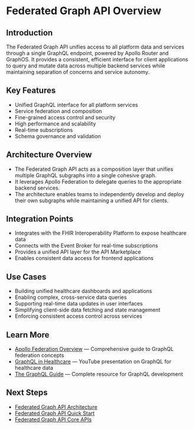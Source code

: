 # Federated Graph API Overview

## Introduction
The Federated Graph API unifies access to all platform data and services through a single GraphQL endpoint, powered by Apollo Router and GraphOS. It provides a consistent, efficient interface for client applications to query and mutate data across multiple backend services while maintaining separation of concerns and service autonomy.

## Key Features
- Unified GraphQL interface for all platform services
- Service federation and composition
- Fine-grained access control and security
- High performance and scalability
- Real-time subscriptions
- Schema governance and validation

## Architecture Overview
- The Federated Graph API acts as a composition layer that unifies multiple GraphQL subgraphs into a single cohesive graph.
- It leverages Apollo Federation to delegate queries to the appropriate backend services.
- The architecture enables teams to independently develop and deploy their own subgraphs while maintaining a unified API for clients.

## Integration Points
- Integrates with the FHIR Interoperability Platform to expose healthcare data
- Connects with the Event Broker for real-time subscriptions
- Provides a unified API layer for the API Marketplace
- Enables consistent data access for frontend applications

## Use Cases
- Building unified healthcare dashboards and applications
- Enabling complex, cross-service data queries
- Supporting real-time data updates in user interfaces
- Simplifying client-side data fetching and state management
- Enforcing consistent access control across services

## Learn More
- [Apollo Federation Overview](https://www.apollographql.com/docs/federation/) — Comprehensive guide to GraphQL federation concepts
- [GraphQL in Healthcare](https://www.youtube.com/watch?v=nCWE6eonL7k) — YouTube presentation on GraphQL for healthcare data
- [The GraphQL Guide](https://graphql.guide/) — Complete resource for GraphQL development

## Next Steps
- [Federated Graph API Architecture](./architecture.md)
- [Federated Graph API Quick Start](./quick-start.md)
- [Federated Graph API Core APIs](../02-core-functionality/core-apis.md)
